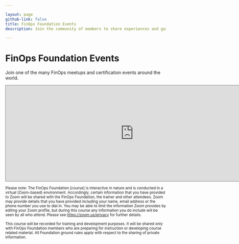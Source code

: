 ```yaml
---

layout: page
github-link: false
title: FinOps Foundation Events
description: Join the community of members to share experiences and gain FinOps certification at meetups and certification events around the world.

---
```


# FinOps Foundation Events

Join one of the many FinOps meetups and certification events around the world.

<iframe src="https://calendar.google.com/calendar/embed?height=300&wkst=1&bgcolor=%23ffffff&ctz=America%2FLos_Angeles&src=Zmlub3BzLm9yZ19hMGV0aDV2amZlcHRkMWQ5dTQ2bjN2OW1jZ0Bncm91cC5jYWxlbmRhci5nb29nbGUuY29t&color=%23AD1457&mode=AGENDA" style="border:solid 1px #777" width="800" height="300" frameborder="0" scrolling="no"></iframe>


<!-- ## Training Events
{% for event in site.data.events %}
<h3>{{ event.title }}</h3>
<p>{{ event.details }}</p>
<a href="{{ event.url }}">Learn more</a>
<hr/>
{% endfor %} -->


<small>Please note: The FinOps Foundation [course] is interactive in nature and is conducted in a virtual (Zoom-based) environment. Accordingly, certain information that you have provided to Zoom will be shared with the FinOps Foundation, the trainer and other attendees. Zoom may provide details that you have provided including your name, email address or the phone number you use to dial in. You may be able to limit the information Zoom provides by editing your Zoom profile, but during this course any information you do include will be seen by all who attend. Please see https://zoom.us/privacy for further details.</small>

<small>This course will be recorded for training and development purposes. It will be shared only with FinOps Foundation members who are preparing for instruction or developing course related material. All Foundation ground rules apply with respect to the sharing of private information.</small>